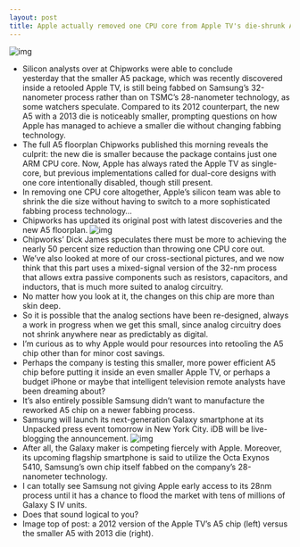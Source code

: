 ```yaml
---
layout: post
title: Apple actually removed one CPU core from Apple TV's die-shrunk A5 chip
---
```

![img](http://media.idownloadblog.com/wp-content/uploads/2013/03/Apple-TV-A5-chip-old-and-new-Chipworks-002.jpg)
* Silicon analysts over at Chipworks were able to conclude yesterday that the smaller A5 package, which was recently discovered inside a retooled Apple TV, is still being fabbed on Samsung’s 32-nanometer process rather than on TSMC’s 28-nanometer technology, as some watchers speculate. Compared to its 2012 counterpart, the new A5 with a 2013 die is noticeably smaller, prompting questions on how Apple has managed to achieve a smaller die without changing fabbing technology.
* The full A5 floorplan Chipworks published this morning reveals the culprit: the new die is smaller because the package contains just one ARM CPU core. Now, Apple has always rated the Apple TV as single-core, but previous implementations called for dual-core designs with one core intentionally disabled, though still present.
* In removing one CPU core altogether, Apple’s silicon team was able to shrink the die size without having to switch to a more sophisticated fabbing process technology…
* Chipworks has updated its original post with latest discoveries and the new A5 floorplan.
![img](http://media.idownloadblog.com/wp-content/uploads/2013/03/Apple-TV-single-core-A5-Chipworks-floorplan-001.jpg)
* Chipworks’ Dick James speculates there must be more to achieving the nearly 50 percent size reduction than throwing one CPU core out.
* We’ve also looked at more of our cross-sectional pictures, and we now think that this part uses a mixed-signal version of the 32-nm process that allows extra passive components such as resistors, capacitors, and inductors, that is much more suited to analog circuitry.
* No matter how you look at it, the changes on this chip are more than skin deep.
* So it is possible that the analog sections have been re-designed, always a work in progress when we get this small, since analog circuitry does not shrink anywhere near as predictably as digital.
* I’m curious as to why Apple would pour resources into retooling the A5 chip other than for minor cost savings.
* Perhaps the company is testing this smaller, more power efficient A5 chip before putting it inside an even smaller Apple TV, or perhaps a budget iPhone or maybe that intelligent television remote analysts have been dreaming about?
* It’s also entirely possible Samsung didn’t want to manufacture the reworked A5 chip on a newer fabbing process.
* Samsung will launch its next-generation Galaxy smartphone at its Unpacked press event tomorrow in New York City. iDB will be live-blogging the announcement.
![img](http://media.idownloadblog.com/wp-content/uploads/2013/03/Galaxy-S-IV-teaser.jpg)
* After all, the Galaxy maker is competing fiercely with Apple. Moreover, its upcoming flagship smartphone is said to utilize the Octa Exynos 5410, Samsung’s own chip itself fabbed on the company’s 28-nanometer technology.
* I can totally see Samsung not giving Apple early access to its 28nm process until it has a chance to flood the market with tens of millions of Galaxy S IV units.
* Does that sound logical to you?
* Image top of post: a 2012 version of the Apple TV’s A5 chip (left) versus the smaller A5 with 2013 die (right).

